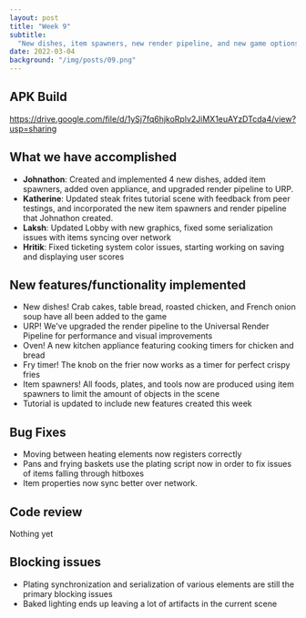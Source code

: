 ```yaml
---
layout: post
title: "Week 9"
subtitle:
  "New dishes, item spawners, new render pipeline, and new game options..."
date: 2022-03-04
background: "/img/posts/09.png"
---
```


<h2 class="section-heading">APK Build</h2>

<https://drive.google.com/file/d/1ySj7fq6hjkoRplv2JiMX1euAYzDTcda4/view?usp=sharing>

<h2 class="section-heading">What we have accomplished</h2>

- <b>Johnathon</b>: Created and implemented 4 new dishes, added item spawners,
  added oven appliance, and upgraded render pipeline to URP.
- <b>Katherine</b>: Updated steak frites tutorial scene with feedback from peer
  testings, and incorporated the new item spawners and render pipeline that
  Johnathon created.
- <b>Laksh</b>: Updated Lobby with new graphics, fixed some serialization issues
  with items syncing over network
- <b>Hritik</b>: Fixed ticketing system color issues, starting working on saving
  and displaying user scores

<h2 class="section-heading">New features/functionality implemented</h2>

- New dishes! Crab cakes, table bread, roasted chicken, and French onion soup
  have all been added to the game
- URP! We've upgraded the render pipeline to the Universal Render Pipeline for
  performance and visual improvements
- Oven! A new kitchen appliance featuring cooking timers for chicken and bread
- Fry timer! The knob on the frier now works as a timer for perfect crispy fries
- Item spawners! All foods, plates, and tools now are produced using item
  spawners to limit the amount of objects in the scene
- Tutorial is updated to include new features created this week

<h2 class="section-heading">Bug Fixes</h2>

- Moving between heating elements now registers correctly
- Pans and frying baskets use the plating script now in order to fix issues of
  items falling through hitboxes
- Item properties now sync better over network.

<h2 class="section-heading">Code review</h2>

Nothing yet

<h2 class="section-heading">Blocking issues</h2>

- Plating synchronization and serialization of various elements are still the
  primary blocking issues
- Baked lighting ends up leaving a lot of artifacts in the current scene
